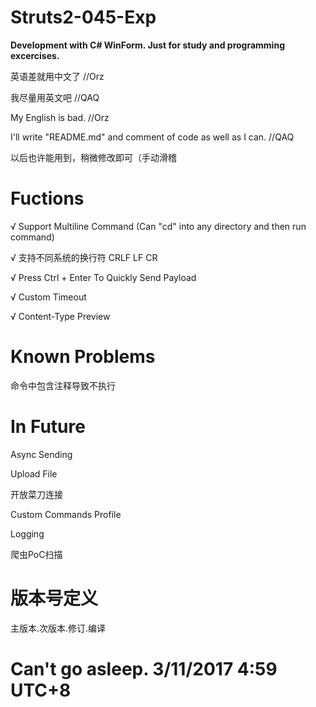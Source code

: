 # Struts2-045-Exp

**Development with C# WinForm. Just for study and programming excercises.**

英语差就用中文了  //Orz

我尽量用英文吧  //QAQ

My English is bad.  //Orz

I'll write "README.md" and comment of code as well as I can.   //QAQ

以后也许能用到，稍微修改即可（手动滑稽

# Fuctions

√ Support Multiline Command (Can "cd" into any directory and then run command)

√ 支持不同系统的换行符 CRLF LF CR

√ Press Ctrl + Enter To Quickly Send Payload

√ Custom Timeout

√ Content-Type Preview

# Known Problems

命令中包含注释导致不执行

# In Future

Async Sending

Upload File

开放菜刀连接

Custom Commands Profile

Logging

爬虫PoC扫描

# 版本号定义

主版本.次版本.修订.编译



# Can't go asleep. 3/11/2017 4:59 UTC+8
